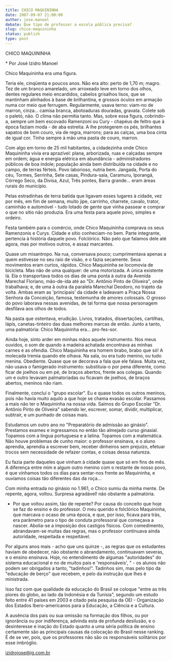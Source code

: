 ```yaml
---
title: CHICO MAQUININHA
date: 2007-09-07 21:00:00
author: jose.manoel
debate: Que tipo de professor a escola pública precisa?
slug: chico-maquininha
status: publish 
type: post
---
```


CHICO MAQUININHA  

  

\* Por José Izidro Manoel  

  

Chico Maquininha era uma figura.   

  

Teria ele, cinqüenta e poucos anos. Não era alto: perto de 1,70 m; magro. Tez de um branco amarelado, um arroxeado leve em torno dos olhos, dentes regulares meio encardidos, cabelos grisalhos lisos, que se mantinham alinhados à base de brilhantina, e grossos óculos em armação numa cor meio que ferrugem. Regularmente, usava terno: viam-no de marron, cinza... camisa branca, abotoaduras douradas, gravata. Colete sob o paletó, não. O clima não permitia tanto. Mas, sobre essa figura, cobrindo-a, sempre um bem escovado Ramenzoni ou Cury - chapéus de feltro que à época faziam moda - de aba estreita. A lhe protegerem os pés, brilhantes sapatos de bom couro, via de regra, marrons; para as calças, uma boa cinta de igual cor. Tinha sempre à mão uma pasta de couro, marron.  

  

Com algo em torno de 25 mil habitantes, a cidadezinha onde Chico Maquininha vivia era aprazível: plana, arborizada, ruas e calçadas sempre em ordem; água e energia elétrica em abundância - administradores públicos de boa índole; população ainda bem distribuída na cidade e no campo, de terras férteis. Povo laborioso, nutria bem. Jangada, Porta do céu, Tormes, Serrinha, Sete casas, Pindura-saia, Caramuru, Iporangá, Córrego Seco, da Divisa, Azul, Três pontes, Barra grande... eram áreas rurais do município.   

  

Pelas estradinhas de terra batida que ligavam esses lugares à cidade, vez por mês, em fim de semana, muito jipe, carrinho, charrete, cavalo, trator, caminhão e automóvel - tudo lotado de gente que vinha passear e comprar o que no sítio não produzia. Era uma festa para aquele povo, simples e ordeiro.   

Festa também para o comércio, onde Chico Maquininha comprava os seus Ramenzonis e Curys. Cidade e sítio conheciam-no bem. Parte integrante, pertencia à história daquele povo. Folclórico. Não pelo que falamos dele até agora, mas por motivos outros, e assaz marcantes.  

  

Quase um misantropo. Na rua, conversava pouco; cumprimentava apenas a quem estivesse no seu raio de visão, e o fazia secamente. Seus movimentos eram curtos, rápidos. Chico Maquininha se locomovia de bicicleta. Mas não de uma qualquer: de uma motorizada. A única existente lá. Ela o transportava todos os dias de uma ponta à outra da Avenida Marechal Floriano, mão-de-ida até ao "Dr. Antônio Pinto de Oliveira", onde trabalhava; e, de uma à outra da paralela Marechal Deodoro, no trajeto da volta. Ambas eram as 'principais' da cidade e ladeavam a Praça Nossa Senhora da Conceição, famosa, testemunha de amores colossais. O grosso do povo laborava nessas avenidas, de tal forma que nossa personagem desfilava aos olhos de todos.   

Na pasta que ostentava, erudição. Livros, tratados, dissertações, cartilhas, lápis, canetas-tinteiro das duas melhores marcas de então. Junto a tanto, uma palmatória: Chico Maquininha era... pro-fes-sor.  

  

Ainda hoje, sinto arder em minhas mãos aquele instrumento. Nos meus ouvidos, o som de quando a madeira achatada encontrava as minhas carnes e as ofendia. Chico Maquininha era homem brabo, brabo que só! A molecada tremia quando ele olhava. Na sala, ou era tudo menino, ou tudo menina. Obediente. Quase que se decorava a fala que ele falava. Muita vez, não usava o famigerado instrumento: substituia-o por pena diferente, como ficar de joelhos ou em pé, de braços abertos, frente aos colegas. Quando um e outro levavam palmatoriadas ou ficavam de joelhos, de braços abertos, meninos não riam.   

  

Finalmente, concluí o "grupo escolar". Eu e quase todos os outros meninos, pois não havia muito aquilo a que hoje se chama evasão escolar. Passamos a mais não ter o Maquininha na nossa vida. Saímos do Grupo Escolar "Dr. Antônio Pinto de Oliveira" sabendo ler, escrever, somar, dividir, multiplicar, subtrair, e um punhado de coisas mais.  

Estudamos um outro ano no "Preparatório de admissão ao ginásio". Prestamos exames e ingressamos no então tão almejado curso ginasial. Topamos com a língua portuguesa e a latina. Topamos com a matemática. Não houve problemas de cunho maior: o professor ensinava, e o aluno aprendia, aprendia a escrever bem, receber dinheiros sem prejuízo, efetuar trocos sem necessidade de refazer contas, e coisas dessa natureza.   

  

Eu fazia parte daqueles que vinham à cidade quase que só em fins de mês. A diferença entre mim e algum outro menino com o restante de nosso povo, é que vínhamos todos os dias para sentar-nos frente ao Maquininha, e ouvíamos coisas tão diferentes das da roça...   

Com minha entrada no ginásio no 1.961, o Chico sumiu da minha mente. De repente, agora, voltou. Surpresa agradável! não obstante a palmatória.   

  

- Por que voltou assim, tão de repente? Por causa do conceito que hoje se faz do ensino e do professor. O meu querido e folclórico Maquininha, que marcava o ocaso de uma época, e que, por isso, ficava para trás, era parâmetro para o tipo de conduta professoral que começava a nascer. Abolia-se a imposição dos castigos físicos. Com comedimento, abrandavam-se muitas das regras, mas o professor continuava ainda autoridade, respeitada e respeitável.  

  

Por alguns anos mais - acho que uns quinze -, as regras que os estudantes haviam de obedecer, não obstante o abrandamento, continuavam severas, e o ensino ensinava. Hoje, no entendimento de algumas "autoridades" do sistema educacional e no de muitos pais e 'responsáveis', " - os alunos não podem ser obrigados a tanto, "tadinhos!". Tadinhos sim, mas pelo tipo da "educação de berço" que recebem, e pelo da instrução que lhes é ministrada.  

Isso faz com que qualidade da educação do Brasil se coloque "entre as três piores do globo, ao lado da Indonésia e da Tunísia", segundo um estudo feito entre 41 países em 2003 e citado pela pesquisa da OEI - Organização dos Estados Ibero-americanos para a Educação, a Ciência e a Cultura.  

A ausência dos pais ou sua omissão na formação dos filhos, ou por ignorância ou por indiferença, advinda esta de profunda desilusão, e o desinteresse e inação do Estado quanto a uma séria política de ensino certamente são as principais causas da colocação do Brasil nesse ranking. É de se ver, pois, que os professores não são os responsáveis solitários por esse imbróglio.   

izidrojose@ig.com.br   

  

  

  

  

  

